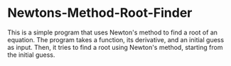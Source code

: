 # Newtons-Method-Root-Finder
This is a simple program that uses Newton's method to find a root of an equation. The program takes a function, its derivative, and an initial guess as input. Then, it tries to find a root using Newton's method, starting from the initial guess.
